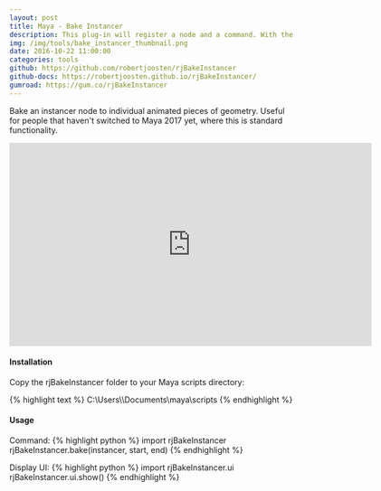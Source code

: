 ```yaml
---
layout: post
title: Maya - Bake Instancer
description: This plug-in will register a node and a command. With the command it will be possible to query the volume of a mesh and with the node you can query not only the volume but also the surface area of all the faces.
img: /img/tools/bake_instancer_thumbnail.png
date: 2016-10-22 11:00:00
categories: tools
github: https://github.com/robertjoosten/rjBakeInstancer
github-docs: https://robertjoosten.github.io/rjBakeInstancer/
gumroad: https://gum.co/rjBakeInstancer
---
```

<p class="justify">Bake an instancer node to individual animated pieces of geometry. Useful for people that haven't switched to Maya 2017 yet, where this is standard functionality.</p>

<p align="center"><iframe src="https://player.vimeo.com/video/188421440?color=ff9933&title=0&byline=0&portrait=0" width="640" height="360" frameborder="0" webkitallowfullscreen mozallowfullscreen allowfullscreen></iframe></p>

<h4>Installation</h4> 
<p class="justify">Copy the rjBakeInstancer folder to your Maya scripts directory: </p>
{% highlight text %}
C:\Users\<USER>\Documents\maya\scripts
{% endhighlight %}

<h4>Usage</h4> 
Command: 
{% highlight python %}
import rjBakeInstancer 
rjBakeInstancer.bake(instancer, start, end)
{% endhighlight %}

Display UI: 
{% highlight python %}
import rjBakeInstancer.ui 
rjBakeInstancer.ui.show()
{% endhighlight %}